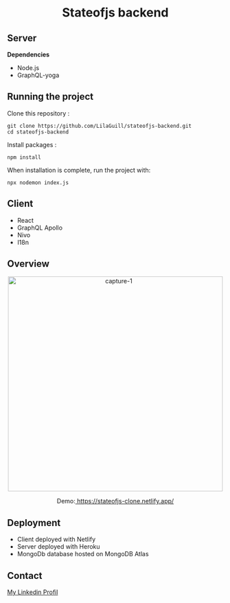 <h1 align="center">Stateofjs backend</h1>

## Server

**Dependencies**

- Node.js
- GraphQL-yoga

## Running the project

Clone this repository :

```
git clone https://github.com/LilaGuill/stateofjs-backend.git
cd stateofjs-backend
```

Install packages :

```
npm install
```

When installation is complete, run the project with:

```
npx nodemon index.js
```

## Client

- React
- GraphQL Apollo
- Nivo
- I18n

## Overview

  <p align="center">
    <img width="500" src="https://github.com/LilaGuill/stateofjs-frontend/blob/master/public/screen.gif" alt="capture-1">
  </p>

<p align="center">
  Demo:<a href="https://stateofjs-clone.netlify.app/" target="_blank"> https://stateofjs-clone.netlify.app/</a>
</p>

## Deployment

- Client deployed with Netlify
- Server deployed with Heroku
- MongoDb database hosted on MongoDB Atlas

## Contact

<a href="https://www.linkedin.com/in/lila-guillermic-66542476/" target="_blank">My Linkedin Profil</a>
